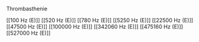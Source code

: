 Thrombasthenie

[[100 Hz (E)]]
[[520 Hz (E)]]
[[780 Hz (E)]]
[[5250 Hz (E)]]
[[22500 Hz (E)]]
[[47500 Hz (E)]]
[[100000 Hz (E)]]
[[342060 Hz (E)]]
[[475160 Hz (E)]]
[[527000 Hz (E)]]